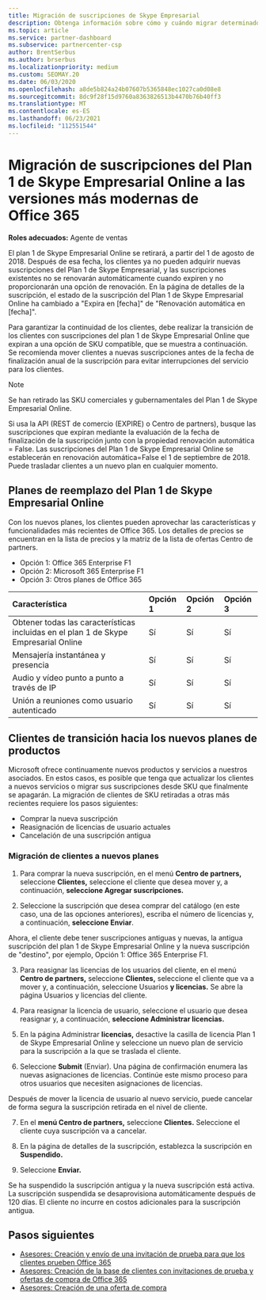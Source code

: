 ```yaml
---
title: Migración de suscripciones de Skype Empresarial
description: Obtenga información sobre cómo y cuándo migrar determinados clientes con suscripciones del Plan 1 de Skype Empresarial Online a nuevas versiones de Office 365.
ms.topic: article
ms.service: partner-dashboard
ms.subservice: partnercenter-csp
author: BrentSerbus
ms.author: brserbus
ms.localizationpriority: medium
ms.custom: SEOMAY.20
ms.date: 06/03/2020
ms.openlocfilehash: a8de5b824a24b07607b5365848ec1027ca0d08e8
ms.sourcegitcommit: 8dc9f28f15d9760a8363826513b4470b76b40ff3
ms.translationtype: MT
ms.contentlocale: es-ES
ms.lasthandoff: 06/23/2021
ms.locfileid: "112551544"
---
```

# <a name="migrate-skype-for-business-online-plan-1-subscriptions-to-newer-office-365-versions"></a>Migración de suscripciones del Plan 1 de Skype Empresarial Online a las versiones más modernas de Office 365

**Roles adecuados:** Agente de ventas

El plan 1 de Skype Empresarial Online se retirará, a partir del 1 de agosto de 2018. Después de esa fecha, los clientes ya no pueden adquirir nuevas suscripciones del Plan 1 de Skype Empresarial, y las suscripciones existentes no se renovarán automáticamente cuando expiren y no proporcionarán una opción de renovación. En la página de detalles de la suscripción, el estado de la suscripción del Plan 1 de Skype Empresarial Online ha cambiado a "Expira en [fecha]" de "Renovación automática en [fecha]".  

Para garantizar la continuidad de los clientes, debe realizar la transición de los clientes con suscripciones del plan 1 de Skype Empresarial Online que expiran a una opción de SKU compatible, que se muestra a continuación. Se recomienda mover clientes a nuevas suscripciones antes de la fecha de finalización anual de la suscripción para evitar interrupciones del servicio para los clientes. 

>[!NOTE]
>Se han retirado las SKU comerciales y gubernamentales del Plan 1 de Skype Empresarial Online.

Si usa la API (REST de comercio (EXPIRE) o Centro de partners), busque las suscripciones que expiran mediante la evaluación de la fecha de finalización de la suscripción junto con la propiedad renovación automática = False. Las suscripciones del Plan 1 de Skype Empresarial Online se establecerán en renovación automática=False el 1 de septiembre de 2018. Puede trasladar clientes a un nuevo plan en cualquier momento. 

## <a name="skype-for-business-online-plan-1-replacement-plans"></a>Planes de reemplazo del Plan 1 de Skype Empresarial Online

Con los nuevos planes, los clientes pueden aprovechar las características y funcionalidades más recientes de Office 365. Los detalles de precios se encuentran en la lista de precios y la matriz de la lista de ofertas Centro de partners. 

- Opción 1: Office 365 Enterprise F1
- Opción 2: Microsoft 365 Enterprise F1
- Opción 3: Otros planes de Office 365

|**Característica**    |**Opción 1**   |**Opción 2**   |**Opción 3**   |
|:-----------------|:-----------------|:-------------|:------------|
|Obtener todas las características incluidas en el plan 1 de Skype Empresarial Online|Sí   |Sí   |Sí   |
|Mensajería instantánea y presencia |Sí   |Sí   |Sí   |
|Audio y vídeo punto a punto a través de IP|Sí   |Sí   |Sí   
|Unión a reuniones como usuario autenticado| Sí   |Sí   |Sí   |

## <a name="transition-customers-to-new-product-plans"></a>Clientes de transición hacia los nuevos planes de productos

Microsoft ofrece continuamente nuevos productos y servicios a nuestros asociados. En estos casos, es posible que tenga que actualizar los clientes a nuevos servicios o migrar sus suscripciones desde SKU que finalmente se apagarán. La migración de clientes de SKU retiradas a otras más recientes requiere los pasos siguientes:

- Comprar la nueva suscripción
- Reasignación de licencias de usuario actuales
- Cancelación de una suscripción antigua

### <a name="migrate-your-customers-to-new-plans"></a>Migración de clientes a nuevos planes

1. Para comprar la nueva suscripción, en el menú **Centro de partners,** seleccione **Clientes,** seleccione el cliente que desea mover y, a continuación, **seleccione Agregar suscripciones.**

2. Seleccione la suscripción que desea comprar del catálogo (en este caso, una de las opciones anteriores), escriba el número de licencias y, a continuación, **seleccione Enviar**. 

Ahora, el cliente debe tener suscripciones antiguas y nuevas, la antigua suscripción del plan 1 de Skype Empresarial Online y la nueva suscripción de "destino", por ejemplo, Opción 1: Office 365 Enterprise F1.

3. Para reasignar las licencias de los usuarios del cliente, en el menú **Centro de partners,** seleccione **Clientes,** seleccione el cliente que va a mover y, a continuación, seleccione Usuarios **y licencias.** Se abre la página Usuarios y licencias del cliente.

4. Para reasignar la licencia de usuario, seleccione el usuario que desea reasignar y, a continuación, **seleccione Administrar licencias.**

5. En la página Administrar **licencias,** desactive la casilla de licencia Plan 1 de Skype Empresarial Online y seleccione un nuevo plan de servicio para la suscripción a la que se traslada el cliente.

6. Seleccione **Submit** (Enviar). Una página de confirmación enumera las nuevas asignaciones de licencias. Continúe este mismo proceso para otros usuarios que necesiten asignaciones de licencias.

Después de mover la licencia de usuario al nuevo servicio, puede cancelar de forma segura la suscripción retirada en el nivel de cliente.

7. En el **menú Centro de partners,** seleccione **Clientes.** Seleccione el cliente cuya suscripción va a cancelar.

8. En la página de detalles de la suscripción, establezca la suscripción en **Suspendido.**

9. Seleccione **Enviar.**

Se ha suspendido la suscripción antigua y la nueva suscripción está activa. La suscripción suspendida se desaprovisiona automáticamente después de 120 días. El cliente no incurre en costos adicionales para la suscripción antigua.

## <a name="next-steps"></a>Pasos siguientes

- [Asesores: Creación y envío de una invitación de prueba para que los clientes prueben Office 365](advisors-create-a-trial-invitation.md)
- [Asesores: Creación de la base de clientes con invitaciones de prueba y ofertas de compra de Office 365](advisors-build-your-business.md)
- [Asesores: Creación de una oferta de compra](advisor-create-a-purchase-offer.md)
